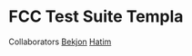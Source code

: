 # FCC Test Suite Templa
Collaborators
 [Bekjon](https://github.com/bekjon-me) 
 [Hatim](https://github.com/codeaddictjaver) 
